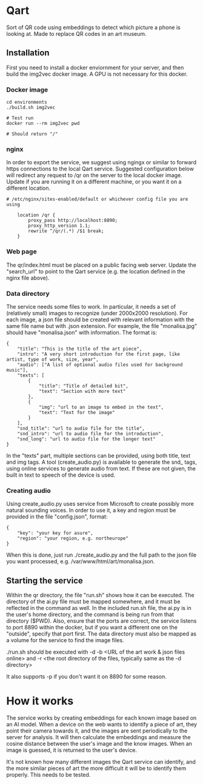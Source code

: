 # Qart
Sort of QR code using embeddings to detect which picture a phone is looking at. Made to replace QR codes in an art museum.

## Installation

First you need to install a docker enviornment for your server, and then build the img2vec docker image. A GPU is not necessary for this docker.

### Docker image
```
cd environments
./build.sh img2vec

# Test run
docker run --rm img2vec pwd

# Should return "/"
```

### nginx

In order to export the service, we suggest using ngingx or similar to forward https connections to the local Qart service. Suggested configuration below will redirect any request to /qr on the server to the local docker image. Update if you are running it on a different machine, or you want it on a different location.

```
# /etc/nginx/sites-enabled/default or whichever config file you are using

    location /qr {
		proxy_pass http://localhost:8890;
		proxy_http_version 1.1;
		rewrite ^/qr/(.*) /$1 break;
    }

```

### Web page
The qr/index.html must be placed on a public facing web server. Update the "search_url" to point to the Qart service (e.g. the location defined in the nginx file above).

### Data directory

The service needs some files to work. In particular, it needs a set of (relatively small) images to recognize (under 2000x2000 resolution). For each image, a json file should be created with relevant information with the same file name but with .json extension. For example, the file "monalisa.jpg" should have "monalisa.json" with information. The format is:

```
{
	"title": "This is the title of the art piece",
	"intro": "A very short introduction for the first page, like artist, type of work, size, year",
	"audio": ["A list of optional audio files used for background music"], 
	"texts": [
		{
			"title": "Title of detailed bit",
			"text": "Section with more text"
		},
		{
			"img": "url to an image to embed in the text",
			"text": "Text for the image"
		}
	],
	"snd_title": "url to audio file for the title",
	"snd_intro": "url to audio file for the introduction",
	"snd_long": "url to audio file for the longer text"
}

```

In the "texts" part, multiple sections can be provided, using both title, text
and img tags. A tool (create_audio.py) is available to generate the snd_ tags, using online
services to generate audio from text. If these are not given, the built in text to speech of the device is used.


### Creating audio
Using create_audio.py uses service from Microsoft to create possibly more natural sounding voices. In order to use it, a key and region must be provided in the file "config.json", format:
```mo
{
	"key": "your key for asure",
	"region": "your region, e.g. northeurope"
}
```

When this is done, just run ./create_audio.py and the full path to the json file you want processed, e.g. /var/www/html/art/monalisa.json.


## Starting the service

Within the qr directory, the file "run.sh" shows how it can be executed. The directory of the ai.py file must be mapped somewhere, and it must be reflected in the command as well. In the included run.sh file, the ai.py is in the user's home directory, and the command is being run from that directory ($PWD). Also, ensure that the ports are correct, the service listens to port 8890 within the docker, but if you want a different one on the "outside", specify that port first. The data directory must also be mapped as a volume for the service to find the image files.

./run.sh should be executed with -d <directory for the art works as mounted in the docker> -b <URL of the art work & json files online> and -r <the root directory of the files, typically same as the -d directory>

It also supports -p <port> if you don't want it on 8890 for some reason.


# How it works

The service works by creating embeddings for each known image based on an AI
model. When a device on the web wants to identify a piece of art, they point
their camera towards it, and the images are sent periodically to the server
for analysis. It will then calculate the embeddings and measure the cosine
distance between the user's image and the know images. When an image is
guessed, it is returned to the user's device.

It's not known how many different images the Qart service can identify, and
the more similar pieces of art the more difficult it will be to identify them
properly. This needs to be tested.
